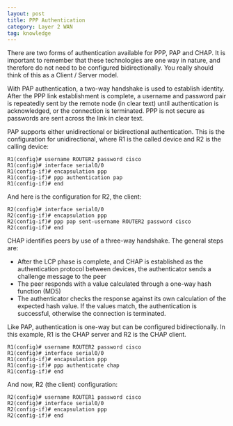 ```yaml
---
layout: post
title: PPP Authentication
category: Layer 2 WAN
tag: knowledge
---
```

There are two forms of authentication available for PPP, PAP and CHAP. It is important to remember that these technologies are one way in nature, and therefore do not need to be configured bidirectionally. You really should think of this as a Client / Server model.

With PAP authentication, a two-way handshake is used to establish identity. After the PPP link establishment is complete, a username and password pair is repeatedly sent by the remote node (in clear text) until authentication is acknowledged, or the connection is terminated. PPP is not secure as passwords are sent across the link in clear text.

PAP supports either unidirectional or bidirectional authentication. This is the configuration for unidirectional, where R1 is the called device and R2 is the calling device:
```
R1(config)# username ROUTER2 password cisco
R1(config)# interface serial0/0
R1(config-if)# encapsulation ppp
R1(config-if)# ppp authentication pap
R1(config-if)# end
```
And here is the configuration for R2, the client:
```
R2(config)# interface serial0/0
R2(config-if)# encapsulation ppp
R2(config-if)# ppp pap sent-username ROUTER2 password cisco
R2(config-if)# end
```

CHAP identifies peers by use of a three-way handshake. The general steps are:
- After the LCP phase is complete, and CHAP is established as the authentication protocol between devices, the authenticator sends a challenge message to the peer
- The peer responds with a value calculated through a one-way hash function (MD5)
- The authenticator checks the response against its own calculation of the expected hash value. If the values match, the authentication is successful, otherwise the connection is terminated.

Like PAP, authentication is one-way but can be configured bidirectionally. In this example, R1 is the CHAP server and R2 is the CHAP client.
```
R1(config)# username ROUTER2 password cisco
R1(config)# interface serial0/0
R1(config-if)# encapsulation ppp
R1(config-if)# ppp authenticate chap
R1(config-if)# end
```
And now,  R2 (the client) configuration:
```
R2(config)# username ROUTER1 password cisco
R2(config)# interface serial0/0
R2(config-if)# encapsulation ppp
R2(config-if)# end
```